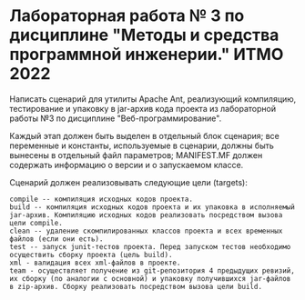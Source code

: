 # Лабораторная работа № 3 по дисциплине "Методы и средства программной инженерии." ИТМО 2022

Написать сценарий для утилиты Apache Ant, реализующий компиляцию, тестирование и упаковку в jar-архив кода проекта из лабораторной работы №3 по дисциплине "Веб-программирование".

Каждый этап должен быть выделен в отдельный блок сценария; все переменные и константы, используемые в сценарии, должны быть вынесены в отдельный файл параметров; MANIFEST.MF должен содержать информацию о версии и о запускаемом классе.

Cценарий должен реализовывать следующие цели (targets):

    compile -- компиляция исходных кодов проекта.
    build -- компиляция исходных кодов проекта и их упаковка в исполняемый jar-архив. Компиляцию исходных кодов реализовать посредством вызова цели compile.
    clean -- удаление скомпилированных классов проекта и всех временных файлов (если они есть).
    test -- запуск junit-тестов проекта. Перед запуском тестов необходимо осуществить сборку проекта (цель build).
    xml - валидация всех xml-файлов в проекте.
    team - осуществляет получение из git-репозитория 4 предыдущих ревизий, их сборку (по аналогии с основной) и упаковку получившихся jar-файлов в zip-архив. Сборку реализовать посредством вызова цели build.

